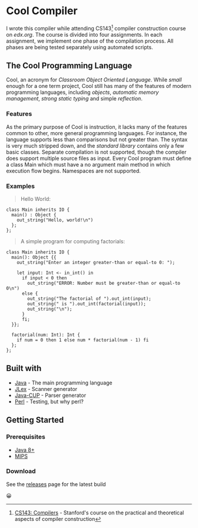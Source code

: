 # Cool Compiler
I wrote this compiler while attending CS143[^cs] compiler construction course on *edx.org*.
The course is divided into four assignments. In each assignment, we implement one phase of the compilation process. All phases are being tested separately using automated scripts.

## The Cool Programming Language
Cool, an acronym for *Classroom Object Oriented Language*. While *small* enough for a one term project, Cool still has many of the features of modern programming languages, including *objects*, *automatic memory management*, *strong static typing* and simple *reflection*.
### Features
As the primary purpose of Cool is instruction, it lacks many of the features common to other, more general programming languages. For instance, the language supports less than comparisons but not greater than. The syntax is very much stripped down, and the *standard library* contains only a few basic classes. Separate compilation is not supported, though the compiler does support multiple source files as input. Every Cool program must define a class Main which must have a no argument main method in which execution flow begins. Namespaces are not supported.
### Examples
> Hello World:

``` cool
class Main inherits IO {
  main() : Object {
    out_string("Hello, world!\n")
  };
};
```

> A simple program for computing factorials:

``` cool
class Main inherits IO {
  main(): Object {{
    out_string("Enter an integer greater-than or equal-to 0: ");

    let input: Int <- in_int() in
      if input < 0 then
        out_string("ERROR: Number must be greater-than or equal-to 0\n")
      else {
        out_string("The factorial of ").out_int(input);
        out_string(" is ").out_int(factorial(input));
        out_string("\n");
      }
      fi;
  }};

  factorial(num: Int): Int {
    if num = 0 then 1 else num * factorial(num - 1) fi
  };
};
```
## Built with
- [Java](https://dev.java/) - The main programming language
- [JLex](https://www.cs.princeton.edu/~appel/modern/java/JLex/) - Scanner generator
- [Java-CUP](http://www2.cs.tum.edu/projects/cup/) - Parser generator
- [Perl](https://www.perl.org/) - Testing, but why perl?
<!-- GETTING STARTED -->
## Getting Started
### Prerequisites 
- [Java 8+](https://openjdk.java.net/install/)
- [MIPS](https://www.mips.com/develop/tools/compilers/)
### Download
See the [releases](https://github.com/HoussemNasri/CoolCompiler/releases) page for the latest build

[^cs]:
    [CS143: Compilers][CS143] - Stanford's course on the practical and theoretical aspects of compiler construction
      
[CS143]: https://www.edx.org/course/compilers 
:grinning:

